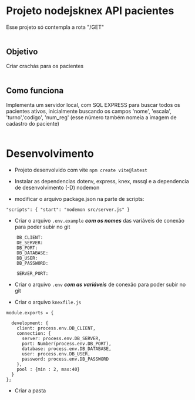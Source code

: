 # Projeto nodejsknex API pacientes
Esse projeto só contempla a rota "/GET"<br /><br />

## Objetivo
Criar crachás para os pacientes<br /><br />

## Como funciona
Implementa um servidor local, com SQL EXPRESS para buscar todos os pacientes ativos, inicialmente buscando os campos 'nome', 'escala', 'turno','codigo', 'num_reg' (esse número também nomeia a imagem de cadastro do paciente)<br /><br />

# Desenvolvimento
* Projeto desenvolvido com vite
 ```npm create vite@latest```

* Instalar as dependencias dotenv, express, knex, mssql e a dependencia de desenvolvimento (-D) nodemon

* modificar o arquivo package.json na parte de scripts:

```"scripts": { "start": "nodemon src/server.js" }```

* Criar o arquivo ```.env.example``` ***com os nomes*** das variáveis de conexão para poder subir no git
```
    DB_CLIENT:
    DE_SERVER: 
    DB_PORT:
    DB_DATABASE:
    DB_USER:
    DB_PASSWORD:

    SERVER_PORT: 
```

* Criar o arquivo ```.env``` ***com as variáveis*** de conexão para poder subir no git

* Criar o arquivo ```knexfile.js```
```
module.exports = {

  development: {
    client: process.env.DB_CLIENT,
    connection: {
      server: process.env.DB_SERVER,
      port: Number(process.env.DB_PORT),
      database: process.env.DB_DATABASE,
      user: process.env.DB_USER,
      password: process.env.DB_PASSWORD
    },
    pool : {min : 2, max:40}
  }
};
```
* Criar a pasta 




